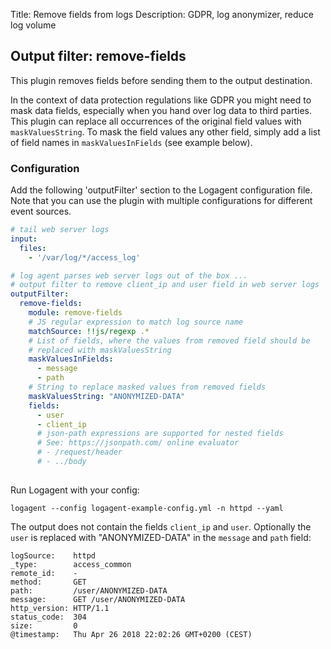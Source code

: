 Title: Remove fields from logs 
Description: GDPR, log anonymizer, reduce log volume


## Output filter: remove-fields

This plugin removes fields before sending them to the output destination. 

In the context of data protection regulations like GDPR you might need to mask data fields, especially when you hand over log data to third parties. This plugin can replace all occurrences of the original field values with `maskValuesString`. To mask the field values any other field, simply add a list of field names in `maskValuesInFields` (see example below). 

### Configuration 

Add the following 'outputFilter' section to the Logagent configuration file. Note that you can use the plugin with multiple configurations for different event sources.

```yaml
# tail web server logs
input: 
  files:
    - '/var/log/*/access_log'

# log agent parses web server logs out of the box ...
# output filter to remove client_ip and user field in web server logs
outputFilter:
  remove-fields:
    module: remove-fields
    # JS regular expression to match log source name
    matchSource: !!js/regexp .*
    # List of fields, where the values from removed field should be
    # replaced with maskValuesString 
    maskValuesInFields:
      - message
      - path
    # String to replace masked values from removed fields
    maskValuesString: "ANONYMIZED-DATA"
    fields:
      - user
      - client_ip
      # json-path expressions are supported for nested fields
      # See: https://jsonpath.com/ online evaluator
      # - /request/header
      # - ../body
      
```

Run Logagent with your config: 

```
logagent --config logagent-example-config.yml -n httpd --yaml
```

The output does not contain the fields `client_ip` and `user`. 
Optionally the `user` is replaced with "ANONYMIZED-DATA" in the `message` and `path` field: 

```
logSource:    httpd
_type:        access_common
remote_id:    -
method:       GET
path:         /user/ANONYMIZED-DATA
message:      GET /user/ANONYMIZED-DATA
http_version: HTTP/1.1
status_code:  304
size:         0
@timestamp:   Thu Apr 26 2018 22:02:26 GMT+0200 (CEST)
```

